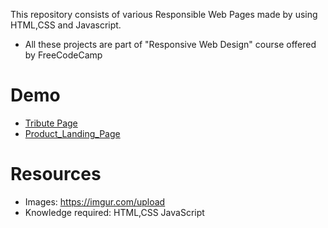 This repository consists of various Responsible Web Pages made by using HTML,CSS and Javascript.
* All these projects are part of "Responsive Web Design" course offered by FreeCodeCamp
# Demo
* [Tribute Page](https://codepen.io/adishisood/full/RwobRWg)
* [Product_Landing_Page](https://codepen.io/adishisood/full/xxRKpdp)

# Resources
* Images: https://imgur.com/upload
* Knowledge required: HTML,CSS JavaScript
